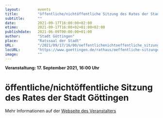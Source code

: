 ```yaml
---
layout:        events
title:         "öffentliche/nichtöffentliche Sitzung des Rates der Stadt Göttingen"
subtitle:      ""
date:          2021-09-17T16:00:00+02:00
etime:         2021-09-17T16:00+02+01:00+02:00
publishdate:   2021-06-09T00:00:00+01:00
author:        "Stadt Göttingen"
place:         "Ratssaal der Stadt"
URL:           "/2021/09/17/16/00/oeffentlichenichtoeffentliche_sitzung_des_rates_der_stadt_goettingen"
locURL:        "https://www.goettingen.de/rathaus/oeffentliche-sitzungen.html"
image:         ""
---
```


**Veranstaltung: 17. September 2021, 16:00 Uhr**

öffentliche/nichtöffentliche Sitzung des Rates der Stadt Göttingen
===========



Mehr Informationen auf der [Webseite des Veranstalters](https://www.goettingen.de/rathaus/oeffentliche-sitzungen.html)
